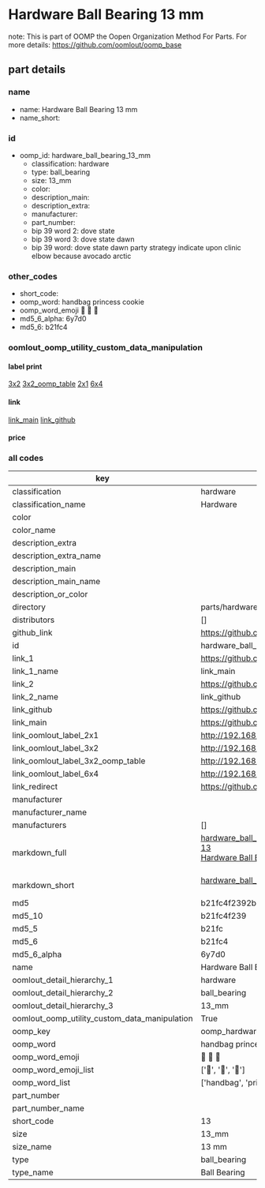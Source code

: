 # Hardware Ball Bearing 13 mm  

note: This is part of OOMP the Oopen Organization Method For Parts. For more details: https://github.com/oomlout/oomp_base

##  part details
  







### name
* name: Hardware Ball Bearing 13 mm
* name_short: 
### id
* oomp_id: hardware_ball_bearing_13_mm
  * classification: hardware
  * type: ball_bearing
  * size: 13_mm
  * color: 
  * description_main: 
  * description_extra: 
  * manufacturer: 
  * part_number: 
  * bip 39 word 2: dove state
  * bip 39 word 3: dove state dawn
  * bip 39 word: dove state dawn party strategy indicate upon clinic elbow because avocado arctic

### other_codes
* short_code: 
* oomp_word: handbag princess cookie
* oomp_word_emoji :handbag: :princess: :cookie:
* md5_6_alpha: 6y7d0
* md5_6: b21fc4






### oomlout_oomp_utility_custom_data_manipulation
#### label print
[3x2](http://192.168.1.245:1112/?label=oomp%206y7d0)
[3x2_oomp_table](http://192.168.1.108:1112/?label=oomp%206y7d0)
[2x1](http://192.168.1.242:1112/?label=oomp%206y7d0)
[6x4](http://192.168.1.55:1112/?label=oomp%206y7d0)    

#### link

[link_main](https://github.com/oomlout/oomlout_oomp_version_1_messy/tree/main/parts/hardware_ball_bearing_13_mm) [link_github](https://github.com/oomlout/oomlout_oomp_version_1_messy/tree/main/parts/hardware_ball_bearing_13_mm)                             

#### price







### all codes 
| key | value |  
| --- | --- |  
| classification | hardware |  
| classification_name | Hardware |  
| color |  |  
| color_name |  |  
| description_extra |  |  
| description_extra_name |  |  
| description_main |  |  
| description_main_name |  |  
| description_or_color |   |  
| directory | parts/hardware_ball_bearing_13_mm |  
| distributors | [] |  
| github_link | https://github.com/oomlout/oomlout_oomp_part_src/tree/main/parts/hardware_ball_bearing_13_mm |  
| id | hardware_ball_bearing_13_mm |  
| link_1 | https://github.com/oomlout/oomlout_oomp_version_1_messy/tree/main/parts/hardware_ball_bearing_13_mm |  
| link_1_name | link_main |  
| link_2 | https://github.com/oomlout/oomlout_oomp_version_1_messy/tree/main/parts/hardware_ball_bearing_13_mm |  
| link_2_name | link_github |  
| link_github | https://github.com/oomlout/oomlout_oomp_version_1_messy/tree/main/parts/hardware_ball_bearing_13_mm |  
| link_main | https://github.com/oomlout/oomlout_oomp_version_1_messy/tree/main/parts/hardware_ball_bearing_13_mm |  
| link_oomlout_label_2x1 | http://192.168.1.242:1112/?label=oomp%206y7d0 |  
| link_oomlout_label_3x2 | http://192.168.1.245:1112/?label=oomp%206y7d0 |  
| link_oomlout_label_3x2_oomp_table | http://192.168.1.108:1112/?label=oomp%206y7d0 |  
| link_oomlout_label_6x4 | http://192.168.1.55:1112/?label=oomp%206y7d0 |  
| link_redirect | https://github.com/oomlout/oomlout_oomp_version_1_messy/tree/main/parts/hardware_ball_bearing_13_mm |  
| manufacturer |  |  
| manufacturer_name |  |  
| manufacturers | [] |  
| markdown_full | [hardware_ball_bearing_13_mm](none)<br>[13](none)<br>[Hardware Ball Bearing 13 Mm](none)<br><br> |  
| markdown_short | [hardware_ball_bearing_13_mm](none)<br><br> |  
| md5 | b21fc4f2392b3dddcbeb6a086ff5320e |  
| md5_10 | b21fc4f239 |  
| md5_5 | b21fc |  
| md5_6 | b21fc4 |  
| md5_6_alpha | 6y7d0 |  
| name | Hardware Ball Bearing 13 mm |  
| oomlout_detail_hierarchy_1 | hardware |  
| oomlout_detail_hierarchy_2 | ball_bearing |  
| oomlout_detail_hierarchy_3 | 13_mm |  
| oomlout_oomp_utility_custom_data_manipulation | True |  
| oomp_key | oomp_hardware_ball_bearing_13_mm |  
| oomp_word | handbag princess cookie |  
| oomp_word_emoji | :handbag: :princess: :cookie: |  
| oomp_word_emoji_list | [':handbag:', ':princess:', ':cookie:'] |  
| oomp_word_list | ['handbag', 'princess', 'cookie'] |  
| part_number |  |  
| part_number_name |  |  
| short_code | 13 |  
| size | 13_mm |  
| size_name | 13 mm |  
| type | ball_bearing |  
| type_name | Ball Bearing |  
